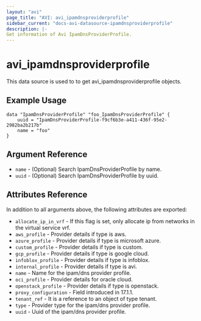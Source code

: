 ```yaml
---
layout: "avi"
page_title: "AVI: avi_ipamdnsproviderprofile"
sidebar_current: "docs-avi-datasource-ipamdnsproviderprofile"
description: |-
Get information of Avi IpamDnsProviderProfile.
---
```


# avi_ipamdnsproviderprofile

This data source is used to to get avi_ipamdnsproviderprofile objects.

## Example Usage

```hcl
data "IpamDnsProviderProfile" "foo_IpamDnsProviderProfile" {
    uuid = "IpamDnsProviderProfile-f9cf6b3e-a411-436f-95e2-2982ba2b217b"
    name = "foo"
}
```

## Argument Reference

* `name` - (Optional) Search IpamDnsProviderProfile by name.
* `uuid` - (Optional) Search IpamDnsProviderProfile by uuid.

## Attributes Reference

In addition to all arguments above, the following attributes are exported:

* `allocate_ip_in_vrf` - If this flag is set, only allocate ip from networks in the virtual service vrf.
* `aws_profile` - Provider details if type is aws.
* `azure_profile` - Provider details if type is microsoft azure.
* `custom_profile` - Provider details if type is custom.
* `gcp_profile` - Provider details if type is google cloud.
* `infoblox_profile` - Provider details if type is infoblox.
* `internal_profile` - Provider details if type is avi.
* `name` - Name for the ipam/dns provider profile.
* `oci_profile` - Provider details for oracle cloud.
* `openstack_profile` - Provider details if type is openstack.
* `proxy_configuration` - Field introduced in 17.1.1.
* `tenant_ref` - It is a reference to an object of type tenant.
* `type` - Provider type for the ipam/dns provider profile.
* `uuid` - Uuid of the ipam/dns provider profile.

